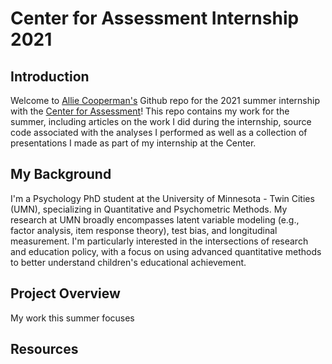 Center for Assessment Internship 2021
=====================================

## Introduction

Welcome to [Allie Cooperman's](https://github.com/alliecooperman) Github repo for the 2021 summer internship with the
[Center for Assessment](https://www.nciea.org)! This repo contains my work for the summer, including articles on the work I did during the
internship, source code associated with the analyses I performed as well as a collection of presentations I made as part of my internship at the Center.

## My Background

I'm a Psychology PhD student at the University of Minnesota - Twin Cities (UMN), specializing in Quantitative and Psychometric Methods.
My research at UMN broadly encompasses latent variable modeling (e.g., factor analysis, item response theory), test bias, and longitudinal measurement.
I'm particularly interested in the intersections of research and education policy, with a focus on using advanced quantitative methods to
better understand children's educational achievement.

## Project Overview

My work this summer focuses

## Resources
